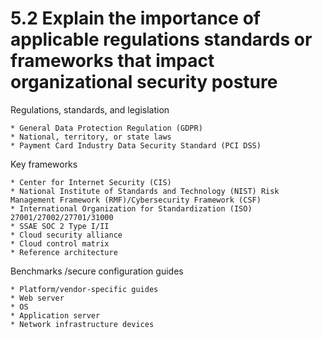 # 5.2 Explain the importance of applicable regulations standards or frameworks that impact organizational security posture

Regulations, standards, and legislation

    * General Data Protection Regulation (GDPR)
    * National, territory, or state laws
    * Payment Card Industry Data Security Standard (PCI DSS)

Key frameworks

    * Center for Internet Security (CIS)
    * National Institute of Standards and Technology (NIST) Risk Management Framework (RMF)/Cybersecurity Framework (CSF)
    * International Organization for Standardization (ISO) 27001/27002/27701/31000
    * SSAE SOC 2 Type I/II
    * Cloud security alliance
    * Cloud control matrix
    * Reference architecture

Benchmarks /secure configuration guides

    * Platform/vendor-specific guides
    * Web server
    * OS
    * Application server
    * Network infrastructure devices